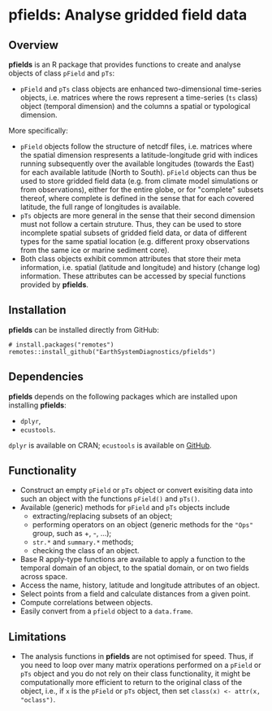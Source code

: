# pfields: Analyse gridded field data

## Overview
**pfields** is an R package that provides functions to create and analyse objects of class `pField` and `pTs`:

* `pField` and `pTs` class objects are enhanced two-dimensional time-series objects, i.e. matrices where the rows represent a time-series (`ts` class) object (temporal dimension) and the columns a spatial or typological dimension.

More specifically:
* `pField` objects follow the structure of netcdf files, i.e. matrices where the spatial dimension respresents a latitude-longitude grid with indices running subsequently over the available longitudes (towards the East) for each available latitude (North to South). `pField` objects can thus be used to store gridded field data (e.g. from climate model simulations or from observations), either for the entire globe, or for "complete" subsets thereof, where complete is defined in the sense that for each covered latitude, the full range of longitudes is available.
* `pTs` objects are more general in the sense that their second dimension must not follow a certain struture. Thus, they can be used to store incomplete spatial subsets of gridded field data, or data of different types for the same spatial location (e.g. different proxy observations from the same ice or marine sediment core).
* Both class objects exhibit common attributes that store their meta information, i.e. spatial (latitude and longitude) and history (change log) information. These attributes can be accessed by special functions provided by **pfields**.

## Installation
**pfields** can be installed directly from GitHub:
```
# install.packages("remotes")
remotes::install_github("EarthSystemDiagnostics/pfields")
```
## Dependencies
**pfields** depends on the following packages which are installed upon installing **pfields**:
* `dplyr`,
* `ecustools`.

`dplyr` is available on CRAN; `ecustools` is available on [GitHub](https://github.com/EarthSystemDiagnostics/ecustools).

## Functionality

* Construct an empty `pField` or `pTs` object or convert exisiting data into such an object with the functions `pField()` and `pTs()`.
* Available (generic) methods for `pField` and `pTs` objects include
  * extracting/replacing subsets of an object;
  * performing operators on an object (generic methods for the `"Ops"` group, such as +, -, ...);
  * `str.*` and `summary.*` methods;
  * checking the class of an object.
* Base R apply-type functions are available to apply a function to the temporal domain of an object, to the spatial domain, or on two fields across space.
* Access the name, history, latitude and longitude attributes of an object.
* Select points from a field and calculate distances from a given point.
* Compute correlations between objects.
* Easily convert from a `pfield` object to a `data.frame`.

## Limitations

* The analysis functions in **pfields** are not optimised for speed. Thus, if you need to loop over many matrix operations performed on a `pField` or `pTs` object and you do not rely on their class functionality, it might be computationally more efficient to return to the original class of the object, i.e., if `x` is the `pField` or `pTs` object, then set `class(x) <- attr(x, "oclass")`.
